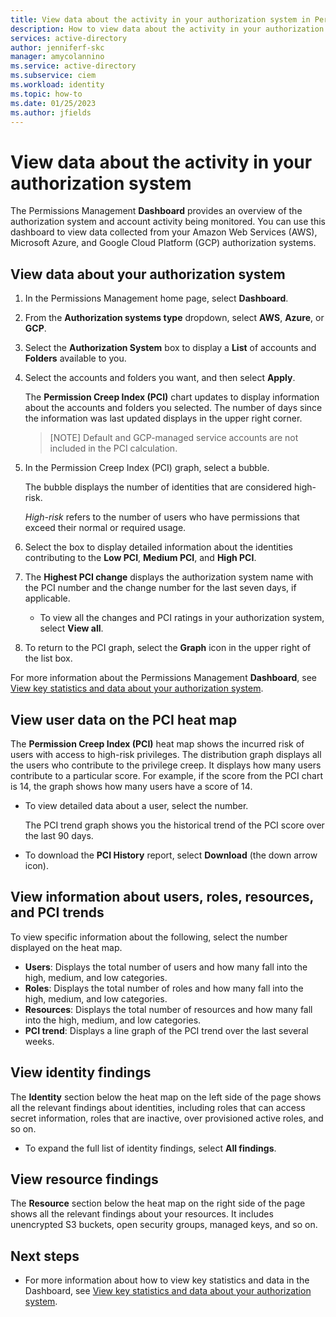 ```yaml
---
title: View data about the activity in your authorization system in Permissions Management
description: How to view data about the activity in your authorization system in the Permissions Management Dashboard in Permissions Management.
services: active-directory
author: jenniferf-skc
manager: amycolannino
ms.service: active-directory 
ms.subservice: ciem
ms.workload: identity
ms.topic: how-to
ms.date: 01/25/2023
ms.author: jfields
---
```


# View data about the activity in your authorization system

The Permissions Management **Dashboard** provides an overview of the authorization system and account activity being monitored. You can use this dashboard to view data collected from your Amazon Web Services (AWS), Microsoft Azure, and Google Cloud Platform (GCP) authorization systems.

## View data about your authorization system

1. In the Permissions Management home page, select **Dashboard**.
1. From the **Authorization systems type** dropdown, select **AWS**, **Azure**, or **GCP**.
1. Select the **Authorization System** box to display a **List** of accounts and **Folders** available to you.
1. Select the accounts and folders you want, and then select **Apply**.

   The **Permission Creep Index (PCI)** chart updates to display information about the accounts and folders you selected. The number of days since the information was last updated displays in the upper right corner.

   >[NOTE]
   >Default and GCP-managed service accounts are not included in the PCI calculation.

1. In the Permission Creep Index (PCI) graph, select a bubble.

    The bubble displays the number of identities that are considered high-risk.

    *High-risk* refers to the number of users who have permissions that exceed their normal or required usage.

1. Select the box to display detailed information about the identities contributing to the **Low PCI**, **Medium PCI**, and **High PCI**.

1. The **Highest PCI change** displays the authorization system name with the PCI number and the change number for the last seven days, if applicable.

    - To view all the changes and PCI ratings in your authorization system, select **View all**.

1. To return to the PCI graph, select the **Graph** icon in the upper right of the list box.

For more information about the Permissions Management **Dashboard**, see [View key statistics and data about your authorization system](ui-dashboard.md).

## View user data on the PCI heat map

The **Permission Creep Index (PCI)** heat map shows the incurred risk of users with access to high-risk privileges. The distribution graph displays all the users who contribute to the privilege creep. It displays how many users contribute to a particular score. For example, if the score from the PCI chart is 14, the graph shows how many users have a score of 14.

- To view detailed data about a user, select the number.

    The PCI trend graph shows you the historical trend of the PCI score over the last 90 days.

- To download the **PCI History** report, select **Download** (the down arrow icon).


## View information about users, roles, resources, and PCI trends

To view specific information about the following, select the number displayed on the heat map.

- **Users**: Displays the total number of users and how many fall into the high, medium, and low categories.
- **Roles**: Displays the total number of roles and how many fall into the high, medium, and low categories.
- **Resources**: Displays the total number of resources and how many fall into the high, medium, and low categories.
- **PCI trend**: Displays a line graph of the PCI trend over the last several weeks.

## View identity findings

The **Identity** section below the heat map on the left side of the page shows all the relevant findings about identities, including roles that can access secret information, roles that are inactive, over provisioned active roles, and so on.

- To expand the full list of identity findings, select **All findings**.

## View resource findings

The **Resource** section below the heat map on the right side of the page shows all the relevant findings about your resources. It includes unencrypted S3 buckets, open security groups, managed keys, and so on.

## Next steps

- For more information about how to view key statistics and data in the Dashboard, see [View key statistics and data about your authorization system](ui-dashboard.md).
